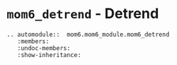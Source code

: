 # `mom6_detrend` - Detrend 

```{eval-rst}
.. automodule::  mom6.mom6_module.mom6_detrend
   :members:
   :undoc-members:
   :show-inheritance:

```

